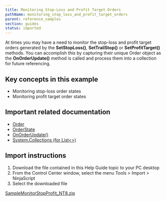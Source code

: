 ```yaml
---
title: Monitoring Stop-Loss and Profit Target Orders
pathName: monitoring_stop_loss_and_profit_target_orders
parent: reference_samples
section: guides
status: imported
---
```


At times you may have a need to monitor the stop-loss and profit target orders generated by the **SetStopLoss()**, **SetTrailStop()** or **SetProfitTarget()** methods. You can accomplish this by capturing their unique Order object as the **OnOrderUpdate()** method is called and process them into a collection for future referencing.

## Key concepts in this example

* Monitoring stop-loss order states
* Monitoring profit target order states

## Important related documentation

* [Order](order)
* [OrderState](order)
* [OnOrderUpdate()](onorderupdate)
* [System.Collections (for List<>)](https://learn.microsoft.com/en-us/dotnet/api/system.collections?view=netframework-4.8)

## Import instructions

1. Download the file contained in this Help Guide topic to your PC desktop
2. From the Control Center window, select the menu Tools > Import > NinjaScript
3. Select the downloaded file

[SampleMonitorStopProfit_NT8.zip](samples/SampleMonitorStopProfit_NT8.zip)

